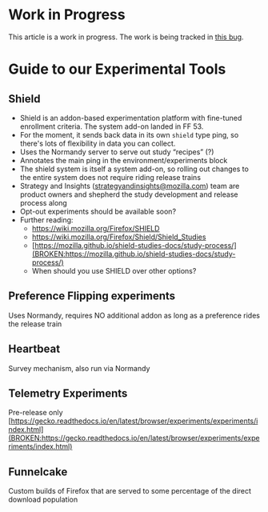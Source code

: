 # Work in Progress

This article is a work in progress.
The work is being tracked in
[this bug](https://bugzilla.mozilla.org/show_bug.cgi?id=1341812).

# Guide to our Experimental Tools

## Shield

- Shield is an addon-based experimentation platform with fine-tuned enrollment criteria. The system add-on landed in FF 53.
- For the moment, it sends back data in its own `shield` type ping, so there's lots of flexibility in data you can collect.
- Uses the Normandy server to serve out study “recipes” (?)
- Annotates the main ping in the environment/experiments block
- The shield system is itself a system add-on, so rolling out changes to the entire system does not require riding release trains
- Strategy and Insights (strategyandinsights@mozilla.com) team are product owners and shepherd the study development and release process along
- Opt-out experiments should be available soon?
- Further reading:
  - https://wiki.mozilla.org/Firefox/SHIELD
  - https://wiki.mozilla.org/Firefox/Shield/Shield_Studies
  - [https://mozilla.github.io/shield-studies-docs/study-process/](BROKEN:https://mozilla.github.io/shield-studies-docs/study-process/)
  - When should you use SHIELD over other options?

## Preference Flipping experiments

Uses Normandy, requires NO additional addon as long as a preference rides the release train

## Heartbeat

Survey mechanism, also run via Normandy

## Telemetry Experiments

Pre-release only
[https://gecko.readthedocs.io/en/latest/browser/experiments/experiments/index.html](BROKEN:https://gecko.readthedocs.io/en/latest/browser/experiments/experiments/index.html)

## Funnelcake

Custom builds of Firefox that are served to some percentage of the direct download population
